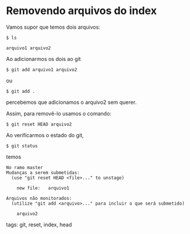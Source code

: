 # Removendo arquivos do index

Vamos supor que temos dois arquivos:
```
$ ls
```
```
arquivo1 arquivo2
```
Ao adicionarmos os dois ao git
```
$ git add arquivo1 arquivo2
```
ou
```
$ git add .
```
percebemos que adicionamos o arquivo2 sem querer.

Assim, para removê-lo usamos o comando:
```
$ git reset HEAD arquivo2
```

Ao verificarmos o estado do git,
```
$ git status
```
temos
```
No ramo master
Mudanças a serem submetidas:
  (use "git reset HEAD <file>..." to unstage)

	new file:   arquivo1

Arquivos não monitorados:
  (utilize "git add <arquivo>..." para incluir o que será submetido)

	arquivo2
```

tags: git, reset, index, head
